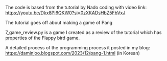 The code is based from the tutorial by Nado coding with video link: https://youtu.be/Dkx8Pl6QKW0?si=0zXKADsHbZ5FbVxJ

The tutorial goes off about making a game of Pang

7_game_review.py is a game I created as a review of the tutorial which has properties of the Flappy bird game.

A detailed process of the programming process it posted in my blog: https://daminjoo.blogspot.com/2023/12/pang-1.html (in Korean)

